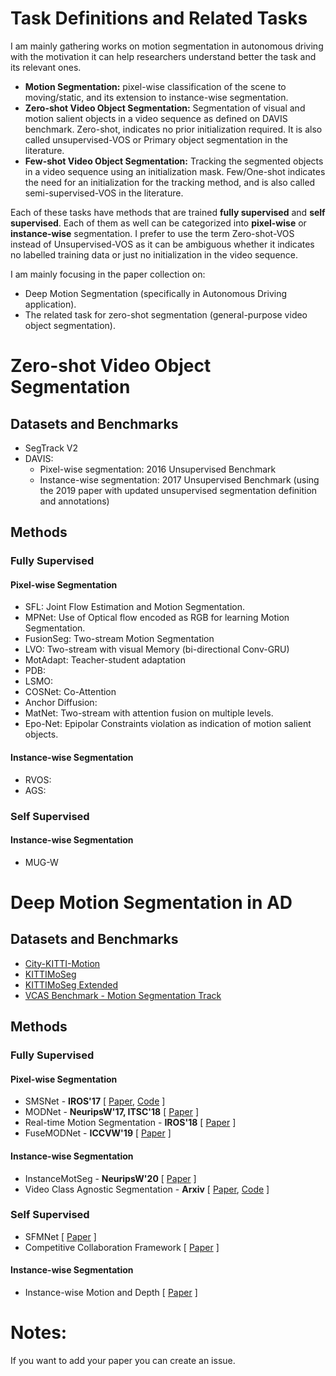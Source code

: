 # Task Definitions and Related Tasks
I am mainly gathering works on motion segmentation in autonomous driving with the motivation it can help researchers understand better the task and its relevant ones. 

* **Motion Segmentation:** pixel-wise classification of the scene to moving/static, and its extension to instance-wise segmentation.
* **Zero-shot Video Object Segmentation:** Segmentation of visual and motion salient objects in a video sequence as defined on DAVIS benchmark. Zero-shot, indicates no prior initialization required. It is also called unsupervised-VOS or Primary object segmentation in the literature.
* **Few-shot Video Object Segmentation:** Tracking the segmented objects in a video sequence using an initialization mask. Few/One-shot indicates the need for an initialization for the tracking method, and is also called semi-supervised-VOS in the literature.

Each of these tasks have methods that are trained **fully supervised** and **self supervised**. Each of them as well can be categorized into **pixel-wise** or **instance-wise** segmentation. I prefer to use the term Zero-shot-VOS instead of Unsupervised-VOS as it can be ambiguous whether it indicates no labelled training data or just no initialization in the video sequence. 

I am mainly focusing in the paper collection on:
* Deep Motion Segmentation (specifically in Autonomous Driving application).
* The related task for zero-shot segmentation (general-purpose video object segmentation).

# Zero-shot Video Object Segmentation
## Datasets and Benchmarks

* SegTrack V2
* DAVIS:
    * Pixel-wise segmentation: 2016 Unsupervised Benchmark
    * Instance-wise segmentation: 2017 Unsupervised Benchmark (using the 2019 paper with updated unsupervised segmentation definition and annotations)

## Methods

### Fully Supervised

#### Pixel-wise Segmentation
 * SFL: Joint Flow Estimation and Motion Segmentation.
 * MPNet: Use of Optical flow encoded as RGB for learning Motion Segmentation.
 * FusionSeg: Two-stream Motion Segmentation
 * LVO: Two-stream with visual Memory (bi-directional Conv-GRU)
 * MotAdapt: Teacher-student adaptation
 * PDB: 
 * LSMO:
 * COSNet: Co-Attention
 * Anchor Diffusion:
 * MatNet: Two-stream with attention fusion on multiple levels.
 * Epo-Net: Epipolar Constraints violation as indication of motion salient objects.

#### Instance-wise Segmentation
* RVOS:
* AGS:

### Self Supervised

#### Instance-wise Segmentation
* MUG-W

# Deep Motion Segmentation in AD 

## Datasets and Benchmarks
* [City-KITTI-Motion](http://deepmotion.cs.uni-freiburg.de/)
* [KITTIMoSeg](http://webdocs.cs.ualberta.ca/~vis/kittimoseg/)
* [KITTIMoSeg Extended](https://sites.google.com/view/fusemodnet)
* [VCAS Benchmark - Motion Segmentation Track](https://msiam.github.io/vca/)


## Methods
### Fully Supervised
#### Pixel-wise Segmentation
* SMSNet - **IROS'17** \[ [Paper](https://ieeexplore.ieee.org/abstract/document/8202211/), [Code](https://github.com/deepmotionseg/SMSnet) \]
* MODNet - **NeuripsW'17, ITSC'18** \[ [Paper](https://arxiv.org/abs/1709.04821) \]
* Real-time Motion Segmentation - **IROS'18** \[ [Paper](https://ieeexplore.ieee.org/document/8594088) \]
* FuseMODNet - **ICCVW'19**  \[ [Paper](https://arxiv.org/abs/1910.05395) \]

#### Instance-wise Segmentation
* InstanceMotSeg - **NeuripsW'20** \[ [Paper](https://ml4ad.github.io/files/papers2020/Real-time%20Semantic%20and%20Class-agnostic%20Instance%20Segmentation%20in%20Autonomous%20Driving.pdf) \]
* Video Class Agnostic Segmentation - **Arxiv** \[ [Paper](https://arxiv.org/abs/2103.11015), [Code](https://github.com/MSiam/video_class_agnostic_segmentation) \]

### Self Supervised
* SFMNet \[ [Paper](https://arxiv.org/abs/1704.07804) \]
* Competitive Collaboration Framework \[ [Paper](https://arxiv.org/pdf/1805.09806.pdf) \]

#### Instance-wise Segmentation
* Instance-wise Motion and Depth \[ [Paper](https://arxiv.org/abs/1912.09351) \]

# Notes:

If you want to add your paper you can create an issue.
